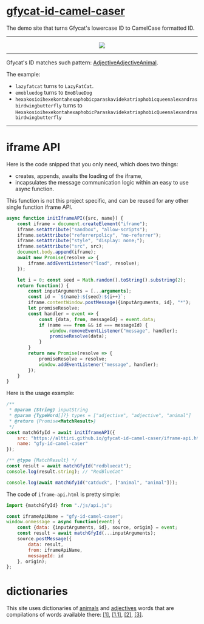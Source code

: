 # [gfycat-id-camel-caser](https://alttiri.github.io/gfycat-id-camel-caser/)
The demo site that turns Gfycat's lowercase ID to CamelCase formatted ID.

---

<p align="center">
  <img src="https://user-images.githubusercontent.com/16310547/110212701-c8e7ab80-7ead-11eb-91c8-1b90c35f23b6.png" />
</p>

---

Gfycat's ID matches such pattern: [Adjective](https://github.com/AlttiRi/gfycat-id-camel-caser/blob/master/dictionaries/adjectives.json)[Adjective](https://github.com/AlttiRi/gfycat-id-camel-caser/blob/master/dictionaries/adjectives.json)[Animal](https://github.com/AlttiRi/gfycat-id-camel-caser/blob/master/dictionaries/animals.json).

The example: 
- `lazyfatcat` turns to `LazyFatCat`.
- `emobluedog` turns to  `EmoBlueDog`
- `hexakosioihexekontahexaphobicparaskavidekatriaphobicqueenalexandrasbirdwingbutterfly`
turns to 
`HexakosioihexekontahexaphobicParaskavidekatriaphobicQueenalexandrasbirdwingbutterfly`

---

# iframe API

Here is the code snipped that you only need, which does two things:
- creates, appends, awaits the loading of the iframe,
- incapsulates the message communication logic within an easy to use async function.

This function is not this project specific, and can be reused for any other single function iframe API.
```js
async function initIframeAPI({src, name}) {
    const iframe = document.createElement("iframe");
    iframe.setAttribute("sandbox", "allow-scripts");
    iframe.setAttribute("referrerpolicy", "no-referrer");
    iframe.setAttribute("style", "display: none;");
    iframe.setAttribute("src", src);
    document.body.append(iframe);
    await new Promise(resolve => {
        iframe.addEventListener("load", resolve);
    });

    let i = 0; const seed = Math.random().toString().substring(2);
    return function() {
        const inputArguments = [...arguments];
        const id = `${name}:${seed}:${i++}`;
        iframe.contentWindow.postMessage({inputArguments, id}, "*");
        let promiseResolve;
        const handler = event => {
            const {data, from, messageId} = event.data;
            if (name === from && id === messageId) {
                window.removeEventListener("message", handler);
                promiseResolve(data);
            }
        }
        return new Promise(resolve => {
            promiseResolve = resolve;
            window.addEventListener("message", handler);
        });
    }
}
```

Here is the usage example:
```js
/**
 * @param {String} inputString
 * @param {TypeWord[]?} types = ["adjective", "adjective", "animal"]
 * @return {Promise<MatchResult>}
 */
const matchGfyId = await initIframeAPI({
    src: "https://alttiri.github.io/gfycat-id-camel-caser/iframe-api.html",
    name: "gfy-id-camel-caser"
});

/** @type {MatchResult} */
const result = await matchGfyId("redbluecat");
console.log(result.string); // "RedBlueCat"

console.log(await matchGfyId("catduck", ["animal", "animal"]));

```


The code of `iframe-api.html` is pretty simple:
```js
import {matchGfyId} from "./js/api.js";

const iframeApiName = "gfy-id-camel-caser";
window.onmessage = async function(event) {
    const {data: {inputArguments, id}, source, origin} = event;
    const result = await matchGfyId(...inputArguments);
    source.postMessage({
        data: result,
        from: iframeApiName,
        messageId: id
    }, origin);
};
```

# dictionaries

This site uses dictionaries of 
[animals](https://github.com/AlttiRi/gfycat-id-camel-caser/blob/master/dictionaries/animals.json) and 
[adjectives](https://github.com/AlttiRi/gfycat-id-camel-caser/blob/master/dictionaries/adjectives.json) words that are compilations of words available there:
[[1]](https://github.com/dexo568/gfycat-style-urls/),
[[1.1]](https://gist.github.com/ijmacdowell/8325491),
[[2]](https://codepen.io/r_p4rk/pen/rxWBwa),
[[3]](https://github.com/a-type/adjective-adjective-animal/tree/master/lib/lists).
